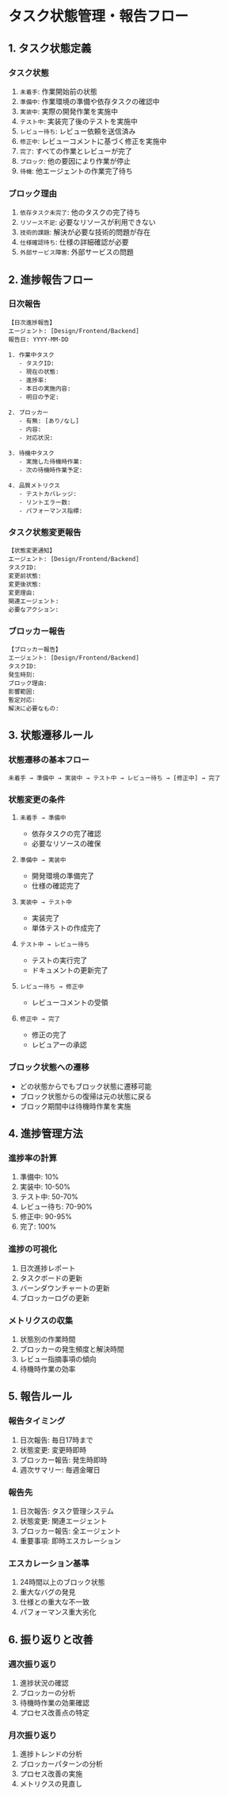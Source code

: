 # タスク状態管理・報告フロー

## 1. タスク状態定義

### タスク状態
1. `未着手`: 作業開始前の状態
2. `準備中`: 作業環境の準備や依存タスクの確認中
3. `実装中`: 実際の開発作業を実施中
4. `テスト中`: 実装完了後のテストを実施中
5. `レビュー待ち`: レビュー依頼を送信済み
6. `修正中`: レビューコメントに基づく修正を実施中
7. `完了`: すべての作業とレビューが完了
8. `ブロック`: 他の要因により作業が停止
9. `待機`: 他エージェントの作業完了待ち

### ブロック理由
1. `依存タスク未完了`: 他のタスクの完了待ち
2. `リソース不足`: 必要なリソースが利用できない
3. `技術的課題`: 解決が必要な技術的問題が存在
4. `仕様確認待ち`: 仕様の詳細確認が必要
5. `外部サービス障害`: 外部サービスの問題

## 2. 進捗報告フロー

### 日次報告
```
【日次進捗報告】
エージェント: [Design/Frontend/Backend]
報告日: YYYY-MM-DD

1. 作業中タスク
   - タスクID: 
   - 現在の状態:
   - 進捗率:
   - 本日の実施内容:
   - 明日の予定:

2. ブロッカー
   - 有無: [あり/なし]
   - 内容:
   - 対応状況:

3. 待機中タスク
   - 実施した待機時作業:
   - 次の待機時作業予定:

4. 品質メトリクス
   - テストカバレッジ:
   - リントエラー数:
   - パフォーマンス指標:
```

### タスク状態変更報告
```
【状態変更通知】
エージェント: [Design/Frontend/Backend]
タスクID:
変更前状態:
変更後状態:
変更理由:
関連エージェント:
必要なアクション:
```

### ブロッカー報告
```
【ブロッカー報告】
エージェント: [Design/Frontend/Backend]
タスクID:
発生時刻:
ブロック理由:
影響範囲:
暫定対応:
解決に必要なもの:
```

## 3. 状態遷移ルール

### 状態遷移の基本フロー
```
未着手 → 準備中 → 実装中 → テスト中 → レビュー待ち → [修正中] → 完了
```

### 状態変更の条件
1. `未着手 → 準備中`
   - 依存タスクの完了確認
   - 必要なリソースの確保

2. `準備中 → 実装中`
   - 開発環境の準備完了
   - 仕様の確認完了

3. `実装中 → テスト中`
   - 実装完了
   - 単体テストの作成完了

4. `テスト中 → レビュー待ち`
   - テストの実行完了
   - ドキュメントの更新完了

5. `レビュー待ち → 修正中`
   - レビューコメントの受領

6. `修正中 → 完了`
   - 修正の完了
   - レビュアーの承認

### ブロック状態への遷移
- どの状態からでもブロック状態に遷移可能
- ブロック状態からの復帰は元の状態に戻る
- ブロック期間中は待機時作業を実施

## 4. 進捗管理方法

### 進捗率の計算
1. 準備中: 10%
2. 実装中: 10-50%
3. テスト中: 50-70%
4. レビュー待ち: 70-90%
5. 修正中: 90-95%
6. 完了: 100%

### 進捗の可視化
1. 日次進捗レポート
2. タスクボードの更新
3. バーンダウンチャートの更新
4. ブロッカーログの更新

### メトリクスの収集
1. 状態別の作業時間
2. ブロッカーの発生頻度と解決時間
3. レビュー指摘事項の傾向
4. 待機時作業の効率

## 5. 報告ルール

### 報告タイミング
1. 日次報告: 毎日17時まで
2. 状態変更: 変更時即時
3. ブロッカー報告: 発生時即時
4. 週次サマリー: 毎週金曜日

### 報告先
1. 日次報告: タスク管理システム
2. 状態変更: 関連エージェント
3. ブロッカー報告: 全エージェント
4. 重要事項: 即時エスカレーション

### エスカレーション基準
1. 24時間以上のブロック状態
2. 重大なバグの発見
3. 仕様との重大な不一致
4. パフォーマンス重大劣化

## 6. 振り返りと改善

### 週次振り返り
1. 進捗状況の確認
2. ブロッカーの分析
3. 待機時作業の効果確認
4. プロセス改善点の特定

### 月次振り返り
1. 進捗トレンドの分析
2. ブロッカーパターンの分析
3. プロセス改善の実施
4. メトリクスの見直し 